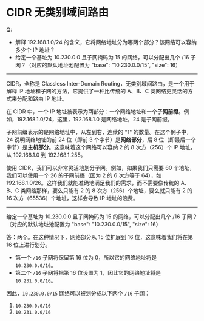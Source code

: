 # CIDR 无类别域间路由

Q:
- 解释 192.168.1.0/24 的含义，它将网络地址分为哪两个部分？该网络可以容纳多少个 IP 地址？
- 给定一个基址为 10.230.0.0 且子网掩码为 15 的网络，可以分配出几个 /16 子网？（对应的默认地址池配置为 "base": "10.230.0.0/15", "size": 16）

---

CIDR，全称是 Classless Inter-Domain Routing，无类别域间路由，是一个用于解释 IP 地址和子网的方法，它提供了一种比传统的 A、B、C 类网络更灵活的方式来分配和路由 IP 地址。

在 CIDR 中，一个 IP 地址被表示为两部分：一个网络地址和一个**子网前缀**。例如，192.168.1.0/24，这里，192.168.1.0 是网络地址，24 是子网前缀。

子网前缀表示的是网络地址中，从左到右，连续的 "1" 的数量。在这个例子中，24 说明网络地址的前 24 位（即前 3 个字节）是**网络部分**，后 8 位（即最后一个字节）是**主机部分**。这意味着这个网络可以容纳 2 的 8 次方（256）个 IP 地址，从 192.168.1.0 到 192.168.1.255。

使用 CIDR，我们可以非常灵活地划分子网。例如，如果我们只需要 60 个地址，我们可以使用一个 26 的子网前缀（因为 2 的 6 次方等于 64），如 192.168.1.0/26。这样我们就能准确地满足我们的需求，而不需要像传统的 A、B、C 类网络那样，要么只能有 2 的 8 次方（256）个地址，要么就只能有 2 的 16 次方（65536）个地址，这样会导致 IP 地址的浪费。

---

给定一个基址为 10.230.0.0 且子网掩码为 15 的网络，可以分配出几个 /16 子网？（对应的默认地址池配置为 "base": "10.230.0.0/15", "size": 16）

答：两个。在这种情况下，网络部分从 15 位扩展到 16 位，这意味着我们将在第 16 位上进行划分。

- 第一个 `/16` 子网将保留第 16 位为 0，所以它的网络地址将是 `10.230.0.0/16`。
- 第二个 `/16` 子网将把第 16 位设置为 1，因此它的网络地址将是 `10.231.0.0/16`。

因此，`10.230.0.0/15` 网络可以被划分成以下两个 `/16` 子网：

1. `10.230.0.0/16`
2. `10.231.0.0/16`